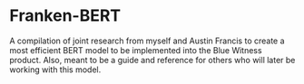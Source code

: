 # Franken-BERT
A compilation of joint research from myself and Austin Francis to create a most efficient BERT model to be implemented into the Blue Witness product. Also, meant to be a guide and reference for others who will later be working with this model. 
